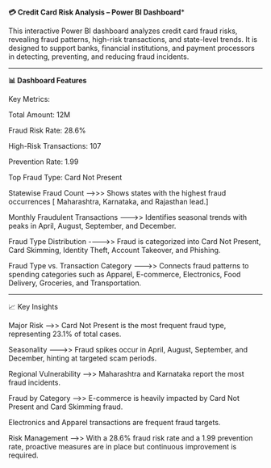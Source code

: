 **💳 Credit Card Risk Analysis – Power BI Dashboard***

This interactive Power BI dashboard analyzes credit card fraud risks, revealing fraud patterns, high-risk transactions, and state-level trends. It is designed to support banks, financial institutions, and payment processors in detecting, preventing, and reducing fraud incidents.

-------------------------------------------------------------------------------------------------------------------------

**📊 Dashboard Features**

Key Metrics:

Total Amount: 12M


Fraud Risk Rate: 28.6%


High-Risk Transactions: 107


Prevention Rate: 1.99


Top Fraud Type: Card Not Present


Statewise Fraud Count -->>>  Shows states with the highest fraud occurrences [ Maharashtra, Karnataka, and Rajasthan lead.]
                        

Monthly Fraudulent Transactions --->> Identifies seasonal trends with peaks in April, August, September, and December.


Fraud Type Distribution ---->> Fraud is categorized into Card Not Present, Card Skimming, Identity Theft, Account Takeover, and Phishing.


Fraud Type vs. Transaction Category --->> Connects fraud patterns to spending categories such as Apparel, E-commerce, Electronics, Food Delivery, Groceries, and Transportation.

------------------------------------------------------------------------------------------------------------------------------

📈 Key Insights

Major Risk -->> Card Not Present is the most frequent fraud type, representing 23.1% of total cases.


Seasonality --->> Fraud spikes occur in April, August, September, and December, hinting at targeted scam periods.


Regional Vulnerability -->>  Maharashtra and Karnataka report the most fraud incidents.


Fraud by Category -->> E-commerce is heavily impacted by Card Not Present and Card Skimming fraud.

Electronics and Apparel transactions are frequent fraud targets.


Risk Management -->> With a 28.6% fraud risk rate and a 1.99 prevention rate, proactive measures are in place but continuous improvement is required.
